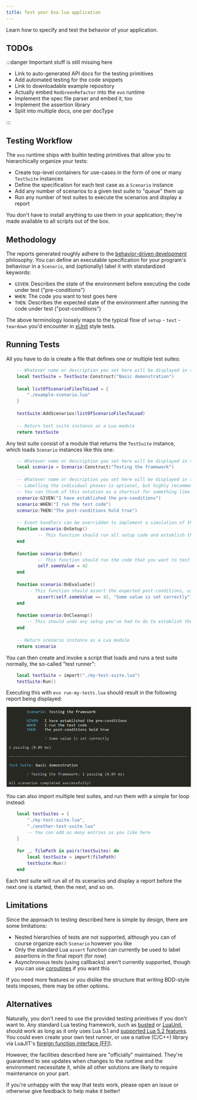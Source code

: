 ```yaml
---
title: Test your Evo.lua application
---
```


Learn how to specify and test the behavior of your application.

## TODOs

:::danger Important stuff is still missing here

* Link to auto-generated API docs for the testing primitives
* Add automated testing for the code snippets
* Link to downloadable example repository
* Actually embed ``RedGreenRefactor`` into the ``evo`` runtime
* Implement the spec file parser and embed it, too
* Implement the assertion library
* Split into multiple docs, one per docType

:::

## Testing Workflow

The ``evo`` runtime ships with builtin testing primitives that allow you to hierarchically organize your tests:

* Create top-level containers for use-cases in the form of one or many ``TestSuite`` instances
* Define the specification for each test case as a ``Scenario`` instance
* Add any number of scenarios to a given test suite to "queue" them up
* Run any number of test suites to execute the scenarios and display a report

You don't have to install anything to use them in your application; they're made available to all scripts out of the box.

## Methodology

The reports generated roughly adhere to the [behavior-driven development](https://en.wikipedia.org/wiki/Behavior-driven_development) philosophy. You can define an executable specification for your program's behaviour in a ``Scenario``, and (optionally) label it with standardized keywords:

* ``GIVEN``: Describes the state of the environment before executing the code under test ("pre-conditions")
* ``WHEN``: The code you want to test goes here
* ``THEN``: Describes the expected state of the environment after running the code under test ("post-conditions")

The above terminology loosely maps to the typical flow of ``setup`` - ``test`` - ``teardown`` you'd encounter in [xUnit](https://en.wikipedia.org/wiki/XUnit) style tests.

## Running Tests

All you have to do is create a file that defines one or multiple test suites:

```lua title="my-test-suite.lua"
	-- Whatever name or description you set here will be displayed in the final report
	local testSuite = TestSuite:Construct("Basic demonstration")

	local listOfScenarioFilesToLoad = {
		"./example-scenario.lua"
	}

	testSuite:AddScenarios(listOfScenarioFilesToLoad)

	-- Return test suite instance as a Lua module
	return testSuite
```

Any test suite consist of a module that returns the ``TestSuite`` instance, which loads ``Scenario`` instances like this one:

```lua title="example-scenario.lua"
	-- Whatever name or description you set here will be displayed in the final report
	local scenario = Scenario:Construct("Testing the framework")

	-- Whatever name or description you set here will be displayed in the final report
	-- Labelling the individual phases is optional, but highly recommended
	-- You can think of this notation as a shortcut for something like scenario:SetLabel("GIVEN", "Your text")
	scenario:GIVEN("I have established the pre-conditions")
	scenario:WHEN("I run the test code")
	scenario:THEN("The post-conditions hold true")

	-- Event handlers can be overridden to implement a simulation of the scenario you're testing
	function scenario:OnSetup()
			-- This function should run all setup code and establish the preconditions you expect
	end

	function scenario:OnRun()
			-- This function should run the code that you want to test
			self.someValue = 42
	end

	function scenario:OnEvaluate()
		-- This function should assert the expected post-conditions, using standard assertions
			assert(self.someValue == 42, "Some value is set correctly")
	end

	function scenario:OnCleanup()
		-- This should undo any setup you've had to do to establish the pre-conditions
	end

	-- Return scenario instance as a Lua module
	return scenario
```

You can then create and invoke a script that loads and runs a test suite normally, the so-called "test runner":

```lua title="run-my-tests.lua"
	local testSuite = import("./my-test-suite.lua")
	testSuite:Run()
```

Executing this with ``evo run-my-tests.lua`` should result in the following report being displayed:

![Screenshot of the BDD test output](bdd-test-output-example.png)

You can also import multiple test suites, and run them with a simple for loop instead:

```lua title="run-ALL-the-tests.lua"
	local testSuites = {
		"./my-test-suite.lua",
		"./another-test-suite.lua"
		-- You can add as many entries as you like here
	}

	for _, filePath in pairs(testSuites) do
		local testSuite = import(filePath)
		testSuite:Run()
	end
```

Each test suite will run all of its scenarios and display a report before the next one is started, then the next, and so on.

## Limitations

Since the approach to testing described here is simple by design, there are some limitations:

* Nested hierarchies of tests are not supported, although you can of course organize each ``Scenario`` however you like
* Only the standard Lua  ``assert`` function can currently be used to label assertions in the final report (for now)
* Asynchronous tests (using callbacks) aren't currently supported, though you can use [coroutines](https://www.lua.org/pil/9.1.html) if you want this

If you need more features or you dislike the structure that writing BDD-style tests imposes, there may be other options.

## Alternatives

Naturally, you don't need to use the provided testing primitives if you don't want to. Any standard Lua testing framework, such as [busted](https://github.com/Olivine-Labs/busted) or [LuaUnit](https://luarocks.org/modules/bluebird75/luaunit), should work as long as it only uses Lua 5.1 and [supported Lua 5.2 features](https://luajit.org/extensions.html). You could even create your own test runner, or use a native (C/C++) library via LuaJIT's [foreign function interface (FFI)](https://luajit.org/ext_ffi.html).

However, the facilities described here are "officially" maintained. They're guaranteed to see updates when changes to the runtime and the environment necessitate it, while all other solutions are likely to require maintenance on your part.

If you're unhappy with the way that tests work, please open an issue or otherwise give feedback to help make it better!
